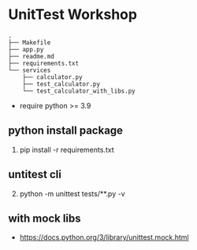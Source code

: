 # UnitTest Workshop

```
.
├── Makefile
├── app.py
├── readme.md
├── requirements.txt
└── services
    ├── calculator.py
    ├── test_calculator.py
    └── test_calculator_with_libs.py
```

- require python >= 3.9

## python install package
1) pip install -r requirements.txt

## untitest cli
2) python -m unittest tests/**.py -v

## with mock libs
- https://docs.python.org/3/library/unittest.mock.html
